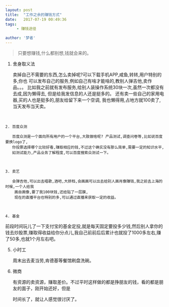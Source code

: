 ```yaml
---
layout: post
title:  "工作之余的赚钱方式"
date:   2017-07-19 00:49:36
tags:
     - 赚钱途径

author: '梦者'
---
```


>  只要想赚钱,什么都别想,钱就会来的。

1.   舍身取义法

        卖掉自己不需要的东西,怎么卖掉呢?可以下载手机APP,咸鱼,转转,用户特别的多,你也
        可以发布自己的服务,例如自己有啥才能啥的,教别人弹吉他,卖作品。。。
        比如我之前就有发布服务,给别人装操作系统30块一次,虽然一次都没有去成,因为懒得去,
        但是给我发信息的人还是挺多的。
        还有卖一些自己的家用电器,买的人也是挺多的,朋友给留下来一个空调,
        我也懒得用,占地方就100卖了,当天发布当天卖。

     ​

	2. 百度众测

       百度众测是一个面向所有用户的一个平台,大致做啥呢? 产品测试,调查问卷等,比如说百度要换logo了,
       你投票选择哪个比较好看,赚取相应的钱,不过这个确实没有那么简单,需要一定的知识水平,
       如测试能力,产品业务了解程度,可以百度搜索众测试一下。

    ​

	3. 卖艺

       会弹吉他,可以出去唱歌,酒吧,大排档,会画画可以出去给别人画肖像赚钱,我之前去上海的时候,一个人给我
    ​    画自画像,要了我100块钱,还给贴了一层膜,
    ​    现在的直播平台也特别的多,可以通过直播来获取一定的收益。

    ​

	4. 基金

​          前段时间玩儿了一下支付宝的基金定投,就是每天固定要投多少钱,然后别人拿你的钱去炒股票,赚取得收益给
​          你分点儿,我自己前前后后累计也就投了1000多左右,赚了50多,也就1个月左右吧。

5. 小时工

   周末出去麦当劳,肯德基等餐馆刷盘洗碗。

6. 微商

   有资源的卖资源，赚取差价。不过平时这样做的都是挣朋友的钱，看的都是朋友的面子，刚开始还好，但是

   时间长了，就让人感觉很讨厌了。

   ​






